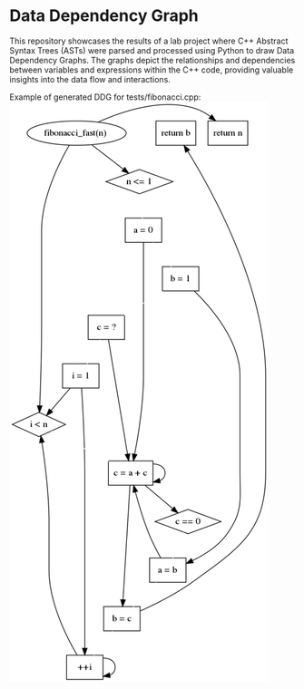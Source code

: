 # Data Dependency Graph
This repository showcases the results of a lab project where C++ Abstract Syntax Trees (ASTs) were parsed and processed using Python to draw Data Dependency Graphs. The graphs depict the relationships and dependencies between variables and expressions within the C++ code, providing valuable insights into the data flow and interactions.

Example of generated DDG for tests/fibonacci.cpp:
![Screenshot](ddg.gv.png)
